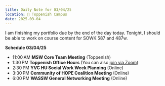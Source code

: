 ```yaml
---
title: Daily Note for 03/04/25
location: 🏫 Toppenish Campus
date: 2025-03-04
---
```

I am finishing my portfolio due by the end of the day today. Tonight, I should be able to work on course content for SOWK 587 and 487w.

**Schedule 03/04/25**

- 11:00 AM **MSW Core Team Meeting** (Toppenish)
- 1:30 PM **Toppenish Office Hours** (You can also [join via Zoom]( https://heritage.zoom.us/my/dr.jacob))
- 2:30 PM **YVC HU Social Work Week Planning** (Online)
- 3:30 PM **Community of HOPE Coalition Meeting** (Online)
- 6:00 PM **WASSW General Networking Meeting** (Online)